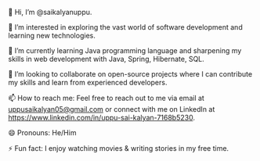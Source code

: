 👋 Hi, I’m @saikalyanuppu.

👀 I’m interested in exploring the vast world of software development and learning new technologies.

🌱 I’m currently learning Java programming language and sharpening my skills in web development with Java, Spring, Hibernate, SQL.

💞️ I’m looking to collaborate on open-source projects where I can contribute my skills and learn from experienced developers.

📫 How to reach me: Feel free to reach out to me via email at uppusaikalyan05@gmail.com or connect with me on LinkedIn at https://www.linkedin.com/in/uppu-sai-kalyan-7168b5230.

😄 Pronouns: He/Him

⚡ Fun fact: I enjoy watching movies & writing stories in my free time.

<!---
saikalyanuppu/saikalyanuppu is a ✨ special ✨ repository because its `README.md` (this file) appears on your GitHub profile.
You can click the Preview link to take a look at your changes.
--->
